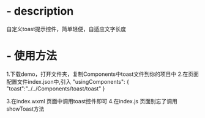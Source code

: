 # - description
自定义toast提示控件，简单轻便，自适应文字长度
# - 使用方法
1.下载demo，打开文件夹，复制Components中toast文件到你的项目中
2.在页面配置文件index.json中,引入 
"usingComponents": {
    "toast":"../../Components/toast/toast"
 }
 
3.在index.wxml 页面中调用toast控件即可
4.在index.js 页面别忘了调用showToast方法
